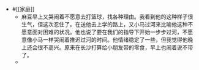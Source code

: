 - #[[家庭]]
    - 麻豆早上又哭闹着不愿意去打篮球，找各种理由。我看到他的这种样子很生气，但这次忍住了。在送他去上学的路上，又小马过河来比喻他这种不愿意面对困难的状况。他也说了要在我们的指导下开始一步步过河，不愿意像小马一样哭闹着推迟过河的时间。他情绪稳定了一些，但我觉得他晚上还会很不高兴。原来在长沙打算给小朋友带的零食，早上也闹着说不带了。
    - 
